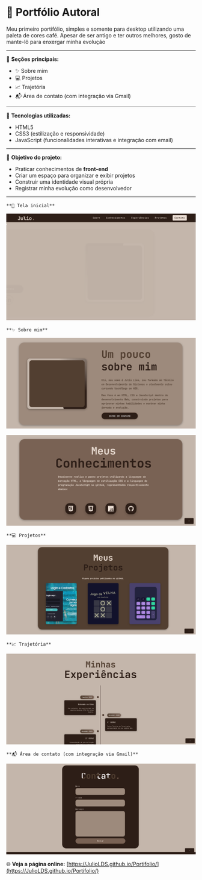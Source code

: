 # 💼 Portfólio Autoral

Meu primeiro portifólio, simples e somente para desktop utilizando uma paleta de cores café. Apesar de ser antigo e ter outros melhores, gosto de mante-lô para enxergar minha evolução  

---

📌 **Seções principais:**
- ✨ Sobre mim
- 💻 Projetos
- 📈 Trajetória
- 📬 Área de contato (com integração via Gmail)

---

🎨 **Tecnologias utilizadas:**
- HTML5
- CSS3 (estilização e responsividade)
- JavaScript (funcionalidades interativas e integração com email)

---

🚀 **Objetivo do projeto:**
- Praticar conhecimentos de **front-end**
- Criar um espaço para organizar e exibir projetos
- Construir uma identidade visual própria
- Registrar minha evolução como desenvolvedor

---
    **📌 Tela inicial**
    
![Screenshot](images/screenshot.png)

    **✨ Sobre mim**
    
![Screenshot](images/sobre.png)

![Screenshot](images/conhecimentos.png)

    **💻 Projetos**
    
![Screenshot](images/projetos.png)
    
    **📈 Trajetória**
    
![Screenshot](images/trajetoria.png)
    
    **📬 Área de contato (com integração via Gmail)**
    
![Screenshot](images/contato.png)
    


🌐 **Veja a página online:** [https://JulioLDS.github.io/Portifolio/](https://JulioLDS.github.io/Portifolio/)
